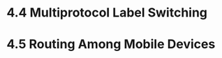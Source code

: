 4.4 Multiprotocol Label Switching
=================================

4.5 Routing Among Mobile Devices
================================
